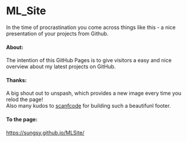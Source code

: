 # ML_Site

In the time of procrastination you come across things like this - a nice presentation of your projects from Github.

#### About:
The intention of this GitHub Pages is to give visitors a easy and nice overview about my latest projects on GitHub.


#### Thanks:
A big shout out to unspash, which provides a new image every time you relod the page!  
Also many kudos to [scanfcode](https://codepen.io/scanfcode/pen/MEZPNd) for building such a beautifunl footer.

#### To the page:
https://sungsy.github.io/MLSite/
